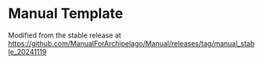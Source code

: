 # Manual Template

Modified from the stable release at https://github.com/ManualForArchipelago/Manual/releases/tag/manual_stable_20241119
